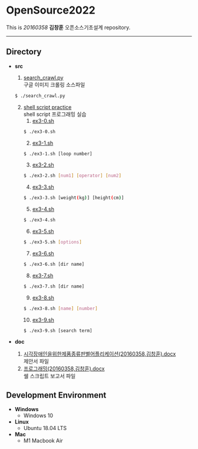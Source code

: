 # OpenSource2022
This is *20160358* **김창훈** 오픈소스기초설계 repository.
***

## Directory
- **src**
  1. [search_crawl.py](https://github.com/C-H-Kim/OpenSource2022/blob/main/src/search_crawl.py)<br/>
  구글 이미지 크롤링 소스파일<br/>
  ``` bash
  $ ./search_crawl.py
  ```
  2. [shell script practice](https://github.com/C-H-Kim/OpenSource2022/tree/main/src/ex3)<br/>
  shell script 프로그래밍 실습<br/>
      1. [ex3-0.sh](https://github.com/C-H-Kim/OpenSource2022/blob/main/src/ex3/ex3-0.sh)<br/>
      ``` bash
      $ ./ex3-0.sh
      ```
      2. [ex3-1.sh](https://github.com/C-H-Kim/OpenSource2022/blob/main/src/ex3/ex3-1.sh)<br/>
      ``` bash
      $ ./ex3-1.sh [loop number]
      ```
      3. [ex3-2.sh](https://github.com/C-H-Kim/OpenSource2022/blob/main/src/ex3/ex3-2.sh)<br/>
      ``` bash
      $ ./ex3-2.sh [num1] [operator] [num2]
      ```
      4. [ex3-3.sh](https://github.com/C-H-Kim/OpenSource2022/blob/main/src/ex3/ex3-3.sh)<br/>
      ``` bash
      $ ./ex3-3.sh [weight(kg)] [height(cm)]
      ```
      5. [ex3-4.sh](https://github.com/C-H-Kim/OpenSource2022/blob/main/src/ex3/ex3-4.sh)<br/>
      ``` bash
      $ ./ex3-4.sh
      ```
      6. [ex3-5.sh](https://github.com/C-H-Kim/OpenSource2022/blob/main/src/ex3/ex3-5.sh)<br/>
      ``` bash
      $ ./ex3-5.sh [options]
      ```
      7. [ex3-6.sh](https://github.com/C-H-Kim/OpenSource2022/blob/main/src/ex3/ex3-6.sh)<br/>
      ``` bash
      $ ./ex3-6.sh [dir name]
      ```
      8. [ex3-7.sh](https://github.com/C-H-Kim/OpenSource2022/blob/main/src/ex3/ex3-7.sh)<br/>
      ``` bash
      $ ./ex3-7.sh [dir name]
      ```
      9. [ex3-8.sh](https://github.com/C-H-Kim/OpenSource2022/blob/main/src/ex3/ex3-8.sh)<br/>
      ``` bash
      $ ./ex3-8.sh [name] [number]
      ```
      10. [ex3-9.sh](https://github.com/C-H-Kim/OpenSource2022/blob/main/src/ex3/ex3-9.sh)<br/>
      ``` bash
      $ ./ex3-9.sh [search term]
      ```
  
- **doc**
  1. [시각장애인을위한제품종류판별어플리케이션(20160358,김창훈).docx](https://github.com/C-H-Kim/OpenSource2022/blob/main/doc/%EC%8B%9C%EA%B0%81%EC%9E%A5%EC%95%A0%EC%9D%B8%EC%9D%84%EC%9C%84%ED%95%9C%EC%A0%9C%ED%92%88%EC%A2%85%EB%A5%98%ED%8C%90%EB%B3%84%EC%96%B4%ED%94%8C%EB%A6%AC%EC%BC%80%EC%9D%B4%EC%85%98(20160358%2C%EA%B9%80%EC%B0%BD%ED%9B%88).docx)<br/>
  제안서 파일
  2. [프로그래밍(20160358,김창훈).docx](https://github.com/C-H-Kim/OpenSource2022/blob/main/doc/%ED%94%84%EB%A1%9C%EA%B7%B8%EB%9E%98%EB%B0%8D(20160358%2C%EA%B9%80%EC%B0%BD%ED%9B%88).docx)<br/>
  쉘 스크립트 보고서 파일
  
## Development Environment
- **Windows**
  - Windows 10
- **Linux**
  - Ubuntu 18.04 LTS
- **Mac**
  - M1 Macbook Air
